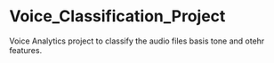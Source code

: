 # Voice_Classification_Project
Voice Analytics project to classify the audio files basis tone and otehr features.

